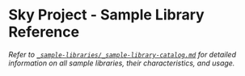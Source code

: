 # Sky Project - Sample Library Reference

*Refer to [`_sample-libraries/_sample-library-catalog.md`](_sample-libraries/_sample-library-catalog.md) for detailed information on all sample libraries, their characteristics, and usage.*
```
